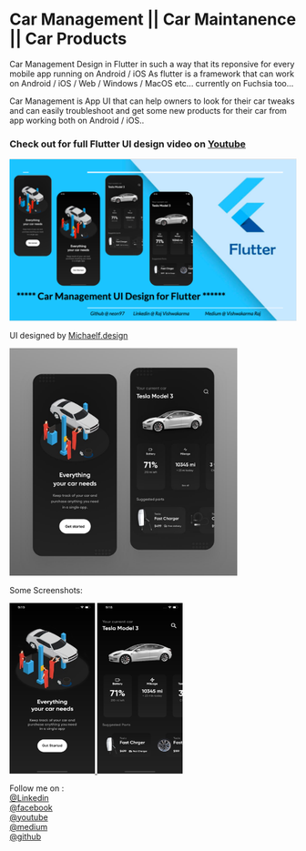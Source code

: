 # Car Management || Car Maintanence || Car Products

Car Management Design in Flutter in such a way that its reponsive for every mobile app running on Android / iOS 
As flutter is a framework that can work on Android / iOS / Web / Windows / MacOS etc...  currently on Fuchsia too...

Car Management is App UI that can help owners to look for their car tweaks  and can easily troubleshoot and get some new products for their car from app working both on Android / iOS..

<h3>Check out for full Flutter UI design video on <a class="github-button" href="https://www.youtube.com/channel/UCRhmjCnvOgULTzEFe-Jpfdw">Youtube</a></h3> 
<a href="https://youtu.be/ZYmQFcFKj88">
<img src="https://github.com/neon97/Car_Maintenance/blob/master/assets/Screenshot%202020-05-26%20at%208.51.37%20PM.png?raw=true">
</img>
</a>
<br>

UI designed by <a class="github-button" href="https://www.instagram.com/michaelf.design/">Michaelf.design</a>

<a href="https://www.instagram.com/p/B_prh7JAGiw/">
<img src="https://github.com/neon97/Car_Maintenance/blob/master/assets/car_maintanence.jpg?raw=true"  width="400"
     height="400">
</img>
</a>
<br>

Some Screenshots:

<a href="https://youtu.be/kd1CLYLymbI">
<img src="https://github.com/neon97/Car_Maintenance/blob/master/assets/Simulator%20Screen%20Shot%20-%20iPhone%2011%20Pro%20Max%20-%202020-05-25%20at%2021.19.09.png?raw=true"  width="150"
     height="300">
</img>
</a>

<a href="https://youtu.be/kd1CLYLymbI">
<img src="https://github.com/neon97/Car_Maintenance/blob/master/assets/Simulator%20Screen%20Shot%20-%20iPhone%2011%20Pro%20Max%20-%202020-05-25%20at%2021.18.55.png?raw=true"  width="150"
     height="300">
</img>
</a>

Follow me on :
<br>
<a class="github-button" href="https://www.linkedin.com/in/raj-vishwakarma0159">@Linkedin</a>
<br>
<a class="github-button" href="https://www.facebook.com/edutechload/">@facebook</a>
<br>
<a class="github-button" href="https://www.youtube.com/edutech%20load">@youtube</a>
<br>
<a class="github-button" href="https://medium.com/@dc.vishwakarma.raj">@medium</a>
<br>
<a class="github-button" href="https://github.com/neon97">@github</a>

